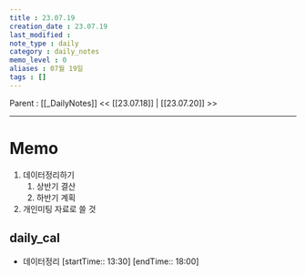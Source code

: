```yaml
---
title : 23.07.19
creation_date : 23.07.19
last_modified :
note_type : daily
category : daily_notes
memo_level : 0
aliases : 07월 19일
tags : []
---
```

Parent : [[_DailyNotes]]
<< [[23.07.18]] | [[23.07.20]] >>

---
# Memo

1. 데이터정리하기
	1. 상반기 결산
	2. 하반기 계획
2. 개인미팅 자료로 쓸 것

## daily_cal
-  데이터정리 [startTime:: 13:30]  [endTime:: 18:00]
